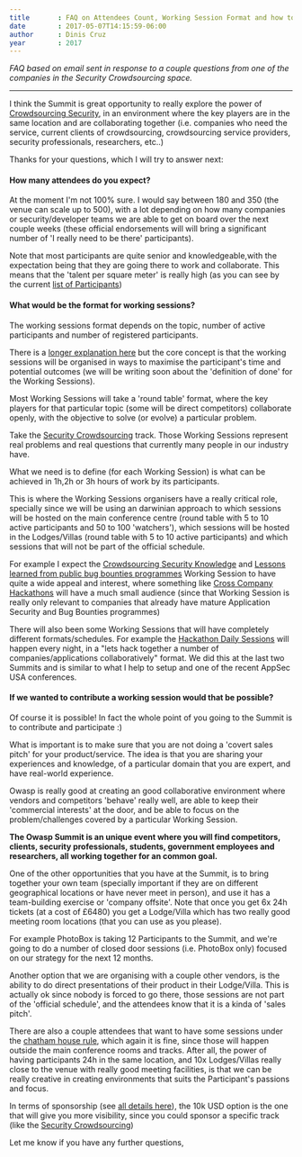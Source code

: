 ```yaml
---
title       : FAQ on Attendees Count, Working Session Format and how to Contribute
date        : 2017-05-07T14:15:59-06:00
author      : Dinis Cruz
year		: 2017
---
```


_FAQ based on email sent in response to a couple questions from one of the companies in the Security Crowdsourcing space._

---

I think the Summit is great opportunity to really explore the power of [Crowdsourcing Security](http://owaspsummit.org/Working-Sessions/Security-Crowdsourcing/), in an environment where the key players are in the same location and are collaborating together (i.e. companies who need the service, current clients of crowdsourcing, crowdsourcing service providers, security professionals, researchers, etc..)

Thanks for your questions, which I will try to answer next:

#### How many attendees do you expect?

At the moment I'm not 100% sure. I would say between 180 and 350 (the venue can scale up to 500), with a lot depending on how many companies or security/developer teams we are able to get on board over the next couple weeks (these official endorsements will will bring a significant number of 'I really need to be there' participants).

Note that most participants are quite senior and knowledgeable,with the expectation being that they are going there to work and collaborate. This means that the 'talent per square meter' is really high (as you can see by the current [list of Participants](http://owaspsummit.org/website/participants.html))

####  What would be the format for working sessions?

The working sessions format depends on the topic, number of active participants and number of registered participants.

There is a [longer explanation here](http://owaspsummit.org/website/working-sessions-how.html) but the core concept is that the working sessions will be organised in ways to maximise the participant's time and potential outcomes (we will be writing soon about the 'definition of done' for the Working Sessions).

Most Working Sessions will take a 'round table' format, where the key players for that particular topic (some will be direct competitors) collaborate openly, with the objective to solve (or evolve) a particular problem.

Take the [Security Crowdsourcing](http://owaspsummit.org/Working-Sessions/Security-Crowdsourcing/) track. Those Working Sessions represent real problems and real questions that currently many people in our industry have.

What we need is to define (for each Working Session) is what can be achieved in 1h,2h or 3h hours of work by its participants.

This is where the Working Sessions organisers have a really critical role, specially since we will be using an darwinian approach to which sessions will be hosted on the main conference centre (round table with 5 to 10 active participants and 50 to 100 'watchers'), which sessions will be hosted in the Lodges/Villas (round table with 5 to 10 active participants) and which sessions that will not be part of the official schedule.

For example I expect the [Crowdsourcing Security Knowledge](http://owaspsummit.org/Working-Sessions/Security-Crowdsourcing/Crowdsourcing-Security-Knowledge.html) and [Lessons learned from public bug bounties programmes](http://owaspsummit.org/Working-Sessions/Security-Crowdsourcing/Lessons-learned-from-public-bug-bounties-programmes.html) Working Session to have quite a wide appeal and interest, where something like [Cross Company Hackathons](http://owaspsummit.org/Working-Sessions/Security-Crowdsourcing/Cross-Company-Hackathons.html) will have a much small audience (since that Working Session is really only relevant to companies that already have mature Application Security and Bug Bounties programmes)

There will also been some Working Sessions that will have completely different formats/schedules. For example the [Hackathon Daily Sessions](http://owaspsummit.org/Working-Sessions/Security-Crowdsourcing/Hackathon-Daily-Sessions.html) will happen every night, in a "lets hack together a number of companies/applications collaboratively" format. We did this at the last two Summits and is similar to what I help to setup and one of the recent AppSec USA conferences.

####  If we wanted to contribute a working session would that be possible?

Of course it is possible! In fact the whole point of you going to the Summit is to contribute and participate :)

What is important is to make sure that you are not doing a 'covert sales pitch' for your product/service. The idea is that you are sharing your experiences and knowledge, of a particular domain that you are expert, and have real-world experience.

Owasp is really good at creating an good collaborative environment where vendors and competitors 'behave' really well, are able to keep their 'commercial interests' at the door, and be able to focus on the problem/challenges covered by a particular Working Session.

**The Owasp Summit is an unique event where you will find competitors, clients, security professionals, students, government employees and researchers, all working together for an common goal.**

One of the other opportunities that you have at the Summit, is to bring together your own team (specially important if they are on different geographical locations or have never meet in person), and use it has a team-building exercise or 'company offsite'. Note that once you get 6x 24h tickets (at a cost of £6480) you get a Lodge/Villa which has two really good meeting room locations (that you can use as you please).

For example PhotoBox is taking 12 Participants to the Summit, and we're going to do a number of closed door
 sessions (i.e. PhotoBox only) focused on our strategy for the next 12 months.

Another option that we are organising with a couple other vendors, is the ability to do direct presentations
of their product in their Lodge/Villa. This is actually ok since nobody is forced to go there, those sessions
are not part of the 'official schedule', and the attendees know that it is a kinda of 'sales pitch'.

There are also a couple attendees that want to have some sessions under the [chatham house rule](https://www.chathamhouse.org/about/chatham-house-rule), which again it is fine,
 since those will happen outside the main conference rooms and tracks. After all, the power of having participants
 24h in the same location, and 10x Lodges/Villas really close to the venue with really good meeting facilities, is
 that we can be really creative in creating environments that suits the Participant's passions and focus.

In terms of sponsorship (see [all details here](http://owaspsummit.org/website/sponsors.html)),
the 10k USD option is the one that will give you more visibility, since you could sponsor a
specific track (like the [Security Crowdsourcing](http://owaspsummit.org/Working-Sessions/Security-Crowdsourcing/))

Let me know if you have any further questions,
